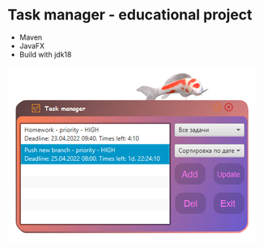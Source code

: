 # Task manager - educational project


- Maven
- JavaFX
- Build with jdk18

![alt text](src/main/resources/images/logo.png "Is it Nemo?")
